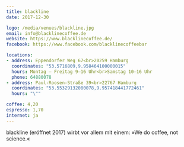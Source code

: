 ```yaml
---
title: blackline
date: 2017-12-30

logo: /media/venues/blackline.jpg
email: info@blacklinecoffee.de
website: https://www.blacklinecoffee.de/
facebook: https://www.facebook.com/blacklinecoffeebar

locations:
- address: Eppendorfer Weg 67<br>20259 Hamburg
  coordinates: "53.5716809,9.958464100000015"
  hours: Montag – Freitag 9–16 Uhr<br>Samstag 10–16 Uhr 
  phone: 64880078
- address: Paul-Roosen-Straße 39<br>22767 Hamburg
  coordinates: "53.55329132080078,9.957418441772461"
  hours: "\""

coffee: 4,20
espresso: 1,70
internet: ja
---
```


blackline (eröffnet 2017) wirbt vor allem mit einem: »We do coffee, not science.«